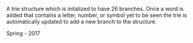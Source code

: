 A trie structure which is initalized to have 26 branches. Once a word is added 
that contains a letter, number, or symbol yet to be seen the trie is automatically 
updated to add a new branch to the structure. 

Spring - 2017